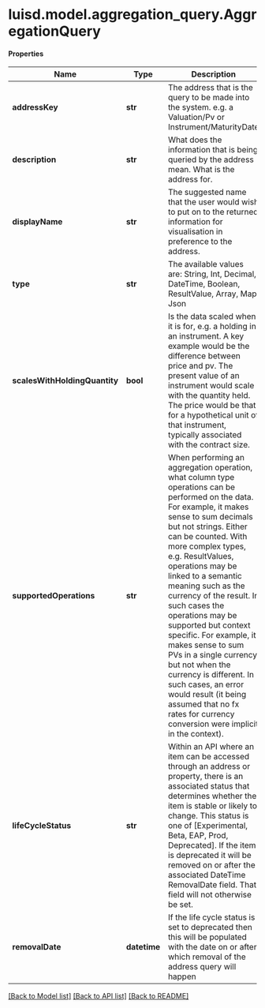 # luisd.model.aggregation_query.AggregationQuery

#### Properties
Name | Type | Description | Notes
------------ | ------------- | ------------- | -------------
**addressKey** | **str** | The address that is the query to be made into the system. e.g. a Valuation/Pv or Instrument/MaturityDate | 
**description** | **str** | What does the information that is being queried by the address mean. What is the address for. | 
**displayName** | **str** | The suggested name that the user would wish to put on to the returned information for visualisation in preference to the address. | 
**type** | **str** | The available values are: String, Int, Decimal, DateTime, Boolean, ResultValue, Array, Map, Json | 
**scalesWithHoldingQuantity** | **bool** | Is the data scaled when it is for, e.g. a holding in an instrument. A key example would be the difference between price and pv. The present value  of an instrument would scale with the quantity held. The price would be that for a hypothetical unit of that instrument, typically associated with the  contract size. | 
**supportedOperations** | **str** | When performing an aggregation operation, what column type operations can be performed on the data. For example, it makes sense to sum decimals but  not strings. Either can be counted. With more complex types, e.g. ResultValues, operations may be linked to a semantic meaning such as the currency  of the result. In such cases the operations may be supported but context specific. For example, it makes sense to sum PVs in a single currency but not  when the currency is different. In such cases, an error would result (it being assumed that no fx rates for currency conversion were implicit in the context). | 
**lifeCycleStatus** | **str** | Within an API where an item can be accessed through an address or property, there is an associated status that determines  whether the item is stable or likely to change. This status is one of [Experimental, Beta, EAP, Prod,  Deprecated]. If the item is  deprecated it will be removed on or after the associated DateTime RemovalDate field. That field will not otherwise be set. | 
**removalDate** | **datetime** | If the life cycle status is set to deprecated then this will be populated with the date on or after which removal of the address query will happen | 

[[Back to Model list]](../../README.md#documentation-for-models) [[Back to API list]](../../README.md#documentation-for-api-endpoints) [[Back to README]](../../README.md)

